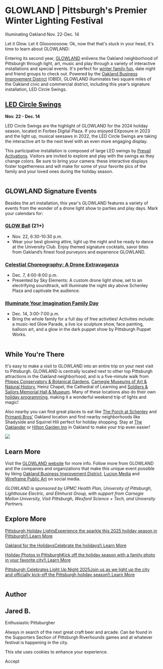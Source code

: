 # GLOWLAND \| Pittsburgh's Premier Winter Lighting Festival

Illuminating Oakland Nov. 22-Dec. 14

Let it Glow. Let it Gloooooooow. Ok, now that that's stuck in your head, it's time to learn about GLOWLAND:

Entering its second year, [GLOWLAND](http://www.glowlandpgh.com/) enlivens the Oakland neighborhood of Pittsburgh through light, art, music and play through a variety of interactive installations and special events. It's perfect for [winter family fun](https://www.visitpittsburgh.com/blog/pittsburgh-holiday-lights/), date night and friend groups to check out. Powered by the [Oakland Business Improvement District](http://oaklandpittsburgh.com/) (OBID), GLOWLAND illuminates two square miles of the Oakland civic and commercial district, including this year’s signature installation, LED Circle Swings.

## [LED Circle Swings](https://www.glowlandpgh.com/)

**Nov. 22 - Dec. 14**

LED Circle Swings are the highlight of GLOWLAND for the 2024 holiday season, located in Forbes Digital Plaza. If you enjoyed EXposure in 2023 and the light up, musical seesaws in 2022, the LED Circle Swings are taking the interactive art to the next level with an even more engaging display.

This participative installation is composed of large LED swings by [Prevail Activations](https://www.prevailactivations.com/). Visitors are invited to explore and play with the swings as they change colors. Be sure to bring your camera: these interactive displays foster togetherness and will make for some of your favorite pics of the family and your loved ones during the holiday season.

![Glowland sign, every two letters glow a different color starting with yellow, then green, then pink, and blue.](data:image/svg+xml;charset=utf-8,%3Csvg%20xmlns%3D%27http%3A%2F%2Fwww.w3.org%2F2000%2Fsvg%27%20width%3D%271%27%20height%3D%271%27%20style%3D%27background%3Atransparent%27%2F%3E)

## GLOWLAND Signature Events

Besides the art installation, this year's GLOWLAND features a variety of events from the wonder of a drone light show to parties and play days. Mark your calendars for:

### [GLOW Ball](https://www.visitpittsburgh.com/blog/pittsburgh-holiday-lights/) (21+)

- Nov. 22, 6:30-10:30 p.m.
- Wear your best glowing attire, light up the night and be ready to dance at the University Club. Enjoy themed signature cocktails, savor bites from Oakland’s finest food purveyors and experience GLOWLAND.

### [Celestial Choreography: A Drone Extravaganza](https://www.visitpittsburgh.com/blog/pittsburgh-holiday-lights/)

- Dec. 7, 4:00-8:00 p.m.
- Presented by Sky Elements: A custom drone light show, set to an electrifying soundtrack, will illuminate the night sky above Schenley Plaza and captivate the audience.

### [Illuminate Your Imagination Family Day](https://www.visitpittsburgh.com/blog/pittsburgh-holiday-lights/)

- Dec. 14, 3:00-7:00 p.m.
- Bring the whole family for a full day of free activities! Activities include: a music-led Glow Parade, a live ice sculpture show, face painting, balloon art, and a glow in the dark puppet show by Pittsburgh Puppet Works.

![A family plays with a giant connect four at night. The trees are decorated with colorful lights for Glowland](data:image/svg+xml;charset=utf-8,%3Csvg%20xmlns%3D%27http%3A%2F%2Fwww.w3.org%2F2000%2Fsvg%27%20width%3D%271%27%20height%3D%271%27%20style%3D%27background%3Atransparent%27%2F%3E)

## While You're There

It's easy to make a visit to GLOWLAND into an entire trip on your next visit to Pittsburgh. GLOWLAND is centrally located next to other top Pittsburgh attractions in the Oakland neighborhood, and is a five-minute walk from [Phipps Conservatory & Botanical Gardens](https://www.visitpittsburgh.com/blog/insiders-guide-phipps-conservatory/), [Carnegie Museums of Art & Natural History](https://carnegiemuseums.org/), Heinz Chapel, the Cathedral of Learning and [Soldiers & Sailors Memorial Hall & Museum](https://www.soldiersandsailorshall.org/). Many of these locations also do their own [holiday programming](https://www.visitpittsburgh.com/blog/oakland-for-the-holidays/), making it a wonderful weekend trip of lights and magic!

Also nearby you can find great places to eat like [The Porch at Schenley](http://www.dineattheporch.com/schenley) and [Primanti Bros'](https://primantibros.com/) Oakland location and find nearby neighborhoods like Shadyside and Squirrel Hill perfect for holiday shopping. Stay at [The Oaklander](https://theoaklanderhotel.com/) or [Hilton Garden Inn](https://www.hilton.com/en/hotels/pitucgi-hilton-garden-inn-pittsburgh-university-place/) in Oakland to make your trip even easier!

![](https://s3.amazonaws.com/visit-pittsburgh/CMS/Blogs/Panorama-of-the-Poinsetta-Room-at-Phipps-Conservatory-credit-Dave-DiCello.jpg)

## Learn More

Visit the [GLOWLAND website](https://www.glowlandpgh.com/) for more info. Follow more from GLOWLAND and the companies and organizations that make this unique event possible by liking [Oakland Business Improvement District](https://www.facebook.com/Oakland412), [Lucion Media](https://www.facebook.com/LucionMedia/) and [Wireframe Public Art](https://www.facebook.com/studiowireframe/) on social media.

_GLOWLAND is sponsored by UPMC Health Plan, University of Pittsburgh, Lighthouse Electric, and Elmhurst Group, with support from Carnegie Mellon University, Visit Pittsburgh, Wexford Science + Tech, and University Partners._

## Explore More

[Pittsburgh Holiday LightsExperience the sparkle this 2025 holiday season in Pittsburgh!\\
Learn More](https://www.visitpittsburgh.com/blog/pittsburgh-holiday-lights/)

[Oakland for the HolidaysCelebrate the holidays!\\
Learn More](https://www.visitpittsburgh.com/blog/oakland-for-the-holidays/)

[Holiday Photos in PittsburghKick off the holiday season with a family photo in your favorite city!\\
Learn More](https://www.visitpittsburgh.com/blog/holiday-photos-in-pittsburgh/)

[Pittsburgh Celebrates Light Up Night 2025Join us as we light up the city and officially kick-off the Pittsburgh holiday season!\\
Learn More](https://www.visitpittsburgh.com/blog/pittsburgh-celebrates-light-up-night/)

![Jared B.](data:image/svg+xml;charset=utf-8,%3Csvg%20xmlns%3D%27http%3A%2F%2Fwww.w3.org%2F2000%2Fsvg%27%20width%3D%271%27%20height%3D%271%27%20style%3D%27background%3Atransparent%27%2F%3E)

## Author

## Jared B.

Enthusiastic Pittsburgher

Always in search of the next great craft beer and arcade. Can be found in the Supporters Section of Pittsburgh Riverhounds games and at whatever festival is happening in the city.

This site uses cookies to enhance your experience.



Accept
